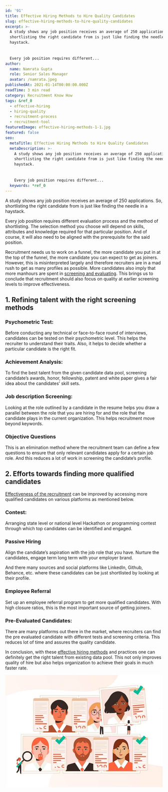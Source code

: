 ```yaml
---
id: '91'
title: Effective Hiring Methods to Hire Quality Candidates
slug: effective-hiring-methods-to-hire-quality-candidates
excerpt: >-
  A study shows any job position receives an average of 250 applications. So,
  shortlisting the right candidate from is just like finding the needle in a
  haystack.


  Every job position requires different...
author:
  name: Namrata Gupta
  role: Senior Sales Manager
  avatar: /namrata.jpeg
publishedAt: 2021-01-14T00:00:00.000Z
readTime: 3 min read
category: Recruitment Know How
tags: &ref_0
  - effective-hiring
  - hiring-quality
  - recruitment-process
  - recruitment-tool
featuredImage: effective-hiring-methods-1-1.jpg
featured: false
seo:
  metaTitle: Effective Hiring Methods to Hire Quality Candidates
  metaDescription: >-
    A study shows any job position receives an average of 250 applications. So,
    shortlisting the right candidate from is just like finding the needle in a
    haystack.


    Every job position requires different...
  keywords: *ref_0
---
```


A study shows any job position receives an average of 250 applications. So, shortlisting the right candidate from is just like finding the needle in a haystack.

Every job position requires different evaluation process and the method of shortlisting. The selection method you choose will depend on skills, attributes and knowledge required for that particular position. And of course, it will also need to be aligned with the prerequisite for the said position.

<!--more-->

Recruitment needs us to work on a funnel, the more candidate you put in at the top of the funnel, the more candidate you can expect to get as joiners. However, this is misinterpreted largely and therefore recruiters are in a mad rush to get as many profiles as possible. More candidates also imply that more manhours are spent in [screening and evaluating](https://www.thetalentpool.ai). This brings us to conclude that recruitment should also focus on quality at earlier screening levels to improve effectiveness.

## 1\. **Refining talent with the right screening methods**

### **Psychometric Test:**

Before conducting any technical or face-to-face round of interviews, candidates can be tested on their psychometric level. This helps the recruiter to understand their traits. Also, it helps to decide whether a particular candidate is the right fit.

### **Achievement Analysis:**

To find the best talent from the given candidate data pool, screening candidate’s awards, honor, fellowship, patent and white paper gives a fair idea about the candidates’ skill sets.

### **Job description Screening:**

Looking at the role outlined by a candidate in the resume helps you draw a parallel between the role that you are hiring for and the role that the candidate plays in the current organization. This helps recruitment move beyond keywords.

### **Objective Questions**

This is an elimination method where the recruitment team can define a few questions to ensure that only relevant candidates apply for a certain job role. And this reduces a lot of work in screening the candidate’s profile.

## 2\. **Efforts towards finding more qualified candidates**

[Effectiveness of the recruitment](https://www.thetalentpool.ai/blogs/tips-to-hire-cost-effectively/) can be improved by accessing more qualified candidates on various platforms as mentioned below.

### **Contest:**

Arranging state level or national level Hackathon or programming contest through which top candidates can be identified and engaged.

### **Passive Hiring**

Align the candidate’s aspiration with the job role that you have. Nurture the candidates, engage term long term with your employer brand.

And there many sources and social platforms like LinkedIn, Github, Behance, etc. where these candidates can be just shortlisted by looking at their profile.

### **Employee Referral**

Set up an employee referral program to get more qualified candidates. With high closure ratios, this is the most important source of getting joiners.

### **Pre-Evaluated Candidates:**

There are many platforms out there in the market, where recruiters can find the pre evaluated candidate with different tests and screening criteria. This reduces lot of time and assures the quality candidate.

In conclusion, with these [effective hiring methods](https://www.thetalentpool.ai/blogs/effective-hiring-methods-to-hire-quality-candidates/) and practices one can definitely get the right talent from existing data pool. This not only improves quality of hire but also helps organization to achieve their goals in much faster rate.

![effective-hiring-methods](images/effective-hiring-methods-1-1.jpg)
